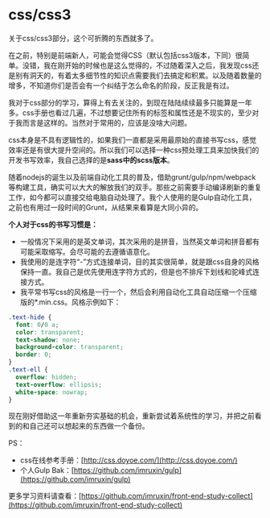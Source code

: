 # css/css3

关于css/css3部分，这个可折腾的东西就多了。

在之前，特别是前端新人，可能会觉得CSS（默认包括css3版本，下同）很简单。没错，我在刚开始的时候也是这么觉得的，不过随着深入之后，我发现css还是别有洞天的，有着太多细节性的知识点需要我们去搞定和积累。以及随着数量的增多，不知道你们是否会有一个纠结于怎么命名的阶段，反正我是有过。

我对于css部分的学习，算得上有去关注的，到现在陆陆续续最多只能算是一年多。css手册也看过几遍，不过想要记住所有的标签和属性还是不现实的，至少对于我而言是这样的。当然对于常用的，应该是没啥大问题。

css本身是不具有逻辑性的，如果我们一直都是采用最原始的直接书写css，感觉效率还是有很大提升空间的。所以我们可以选择一种css预处理工具来加快我们的开发书写效率，我自己选择的是**sass中的scss版本**。

随着nodejs的诞生以及前端自动化工具的普及，借助grunt/gulp/npm/webpack等构建工具，确实可以大大的解放我们的双手。那些之前需要手动编译刷新的重复工作，如今都可以直接交给电脑自动处理了。我个人使用的是Gulp自动化工具，之前也有用过一段时间的Grunt，从结果来看算是大同小异的。

**个人对于css的书写习惯是：**

- 一般情况下采用的是英文单词，其次采用的是拼音，当然英文单词和拼音都有可能采取缩写。会尽可能的去遵循语意化。
- 我使用的是连字符“-”方式连接单词，目的其实很简单，就是跟css自身的风格保持一直。我自己是优先使用连字符方式的，但是也不排斥下划线和驼峰式连接方式。
- 我平常书写css的风格是一行一个，然后会利用自动化工具自动压缩一个压缩版的*.min.css。风格示例如下：

```css
.text-hide {
  font: 0/0 a;
  color: transparent;
  text-shadow: none;
  background-color: transparent;
  border: 0;
}
.text-ell {
  overflow: hidden;
  text-overflow: ellipsis;
  white-space: nowrap;
}
```

现在刚好借助这一年重新夯实基础的机会，重新尝试着系统性的学习，并把之前看到的和自己还可以想起来的东西做一个备份。









PS：

- css在线参考手册：[http://css.doyoe.com/](http://css.doyoe.com/)
- 个人Gulp Bak：[https://github.com/imruxin/gulp](https://github.com/imruxin/gulp)


更多学习资料请查看：[https://github.com/imruxin/front-end-study-collect](https://github.com/imruxin/front-end-study-collect)